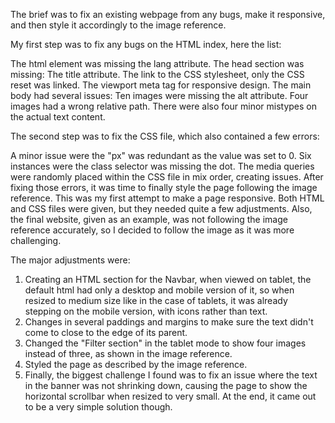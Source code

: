 The brief was to fix an existing webpage from any bugs, make it responsive, and then style it accordingly to the image reference.

My first step was to fix any bugs on the HTML index, here the list:

The html element was missing the lang attribute.
The head section was missing:
The title attribute.
The link to the CSS stylesheet, only the CSS reset was linked.
The viewport meta tag for responsive design.
The main body had several issues:
Ten images were missing the alt attribute.
Four images had a wrong relative path.
There were also four minor mistypes on the actual text content.

The second step was to fix the CSS file, which also contained a few errors:

A minor issue were the "px" was redundant as the value was set to 0.
Six instances were the class selector was missing the dot.
The media queries were randomly placed within the CSS file in mix order, creating issues.
After fixing those errors, it was time to finally style the page following the image reference. This was my first attempt to make a page responsive. Both HTML and CSS files were given, but they needed quite a few adjustments. Also, the final website, given as an example, was not following the image reference accurately, so I decided to follow the image as it was more challenging.

The major adjustments were:

1. Creating an HTML section for the Navbar, when viewed on tablet, the default html had only a desktop and mobile version of it, so when resized to medium size like in the case of tablets, it was already stepping on the mobile version, with icons rather than text.
2. Changes in several paddings and margins to make sure the text didn't come to close to the edge of its parent.
3. Changed the "Filter section" in the tablet mode to show four images instead of three, as shown in the image reference.
4. Styled the page as described by the image reference.
5. Finally, the biggest challenge I found was to fix an issue where the text in the banner was not shrinking down, causing the page to show the horizontal scrollbar when resized to very small. At the end, it came out to be a very simple solution though.
